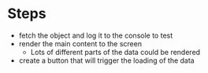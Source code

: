 # Steps

- fetch the object and log it to the console to test
- render the main content to the screen
  - Lots of different parts of the data could be rendered
- create a button that will trigger the loading of the data
